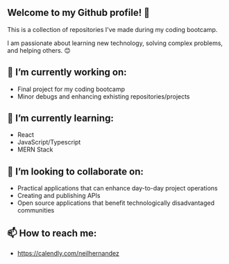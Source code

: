 ## Welcome to my Github profile! 👋
This is a collection of repositories I've made during my coding bootcamp.

I am passionate about learning new technology, solving complex problems, and helping others. 😊


## 🔭 I’m currently working on:
- Final project for my coding bootcamp
- Minor debugs and enhancing exhisting repositories/projects


## 🌱 I’m currently learning:
- React
- JavaScript/Typescript
- MERN Stack


## 🧐 I’m looking to collaborate on:
- Practical applications that can enhance day-to-day project operations
- Creating and publishing APIs
- Open source applications that benefit technologically disadvantaged communities


## 📫 How to reach me:
- https://calendly.com/neilhernandez


<!--
-  I’m looking for help with ...
- 💬 Ask me about ...

- ⚡ Fun fact: ...
-->

